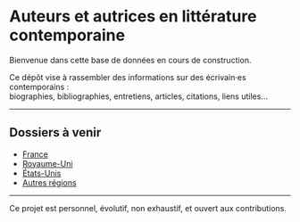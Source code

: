 # Auteurs et autrices en littérature contemporaine

Bienvenue dans cette base de données en cours de construction.

Ce dépôt vise à rassembler des informations sur des écrivain·es contemporains :  
biographies, bibliographies, entretiens, articles, citations, liens utiles...

---

## Dossiers à venir

- [France](./france.md)
- [Royaume-Uni](./uk.md)
- [États-Unis](./usa.md)
- [Autres régions](./autres.md)

---

Ce projet est personnel, évolutif, non exhaustif, et ouvert aux contributions.
